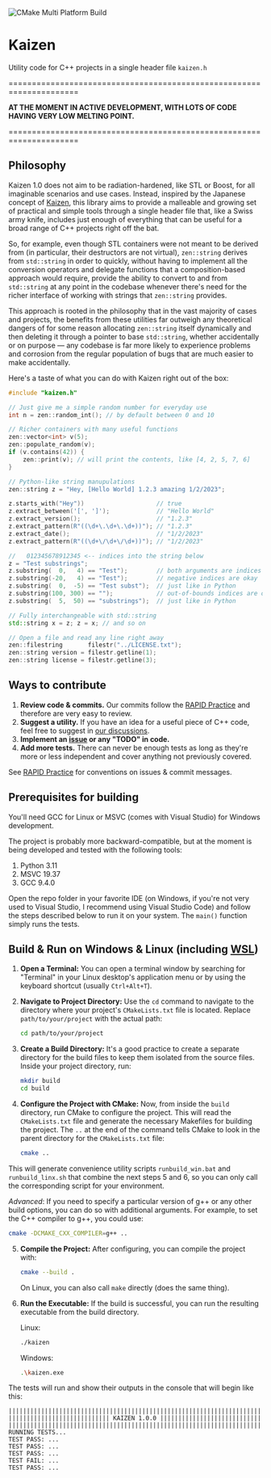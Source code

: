 ![CMake Multi Platform Build](https://github.com/heinsaar/kaizen/actions/workflows/cmake-multi-platform.yml/badge.svg)

# Kaizen

Utility code for C++ projects in a single header file ```kaizen.h```

=====================================================================

**AT THE MOMENT IN ACTIVE DEVELOPMENT, WITH LOTS OF CODE HAVING VERY LOW MELTING POINT.**

=====================================================================

## Philosophy

Kaizen 1.0 does not aim to be radiation-hardened, like STL or Boost, for all imaginable scenarios and use cases.
Instead, inspired by the Japanese concept of [Kaizen](https://en.wikipedia.org/wiki/Kaizen), this library aims
to provide a malleable and growing set of practical and simple tools through a single header file that, like a
Swiss army knife, includes just enough of everything that can be useful for a broad range of C++ projects right
off the bat.

So, for example, even though STL containers were not meant to be derived from (in particular, their destructors
are not virtual), `zen::string` derives from `std::string` in order to quickly, without having to implement all
the conversion operators and delegate functions that a composition-based approach would require, provide the ability
to convert to and from `std::string` at any point in the codebase whenever there's need for the richer interface
of working with strings that `zen::string` provides.

This approach is rooted in the philosophy that in the vast majority of cases and projects, the benefits from these
utilities far outweigh any theoretical dangers of for some reason allocating `zen::string` itself dynamically and
then deleting it through a pointer to base `std::string`, whether accidentally or on purpose — any codebase is far more
likely to experience problems and corrosion from the regular population of bugs that are much easier to make accidentally.

Here's a taste of what you can do with Kaizen right out of the box:

```cpp
#include "kaizen.h"

// Just give me a simple random number for everyday use
int n = zen::random_int(); // by default between 0 and 10

// Richer containers with many useful functions
zen::vector<int> v(5);
zen::populate_random(v);
if (v.contains(42)) {
    zen::print(v); // will print the contents, like [4, 2, 5, 7, 6]
}

// Python-like string manupulations
zen::string z = "Hey, [Hello World] 1.2.3 amazing 1/2/2023";

z.starts_with("Hey"))                    // true
z.extract_between('[', ']');             // "Hello World"
z.extract_version();                     // "1.2.3"
z.extract_pattern(R"((\d+\.\d+\.\d+))"); // "1.2.3"
z.extract_date();                        // "1/2/2023"
z.extract_pattern(R"((\d+\/\d+\/\d+))"); // "1/2/2023"

//   012345678912345 <-- indices into the string below
z = "Test substrings";
z.substring(  0,   4) == "Test");        // both arguments are indices
z.substring(-20,   4) == "Test");        // negative indices are okay
z.substring(  0,  -5) == "Test subst");  // just like in Python
z.substring(100, 300) == "");            // out-of-bounds indices are okay too
z.substring(  5,  50) == "substrings");  // just like in Python

// Fully interchangeable with std::string
std::string x = z; z = x; // and so on

// Open a file and read any line right away
zen::filestring       filestr("../LICENSE.txt");
zen::string version = filestr.getline(1);
zen::string license = filestr.getline(3);
```

## Ways to contribute

1. **Review code & commits.** Our commits follow the [RAPID Practice](https://leoheinsaar.blogspot.com/p/rapid-practice.html) and therefore are very easy to review.
3. **Suggest a utility.** If you have an idea for a useful piece of C++ code, feel free to suggest in [our discussions](https://github.com/heinsaar/kaizen/discussions).
4. **Implement an [issue](https://github.com/heinsaar/kaizen/issues) or any "TODO" in code.**
5. **Add more tests.** There can never be enough tests as long as they're more or less independent and cover anything not previously covered.

See [RAPID Practice](https://leoheinsaar.blogspot.com/p/rapid-practice.html) for conventions on issues & commit messages.

## Prerequisites for building

You'll need GCC for Linux or MSVC (comes with Visual Studio) for Windows development.

The project is probably more backward-compatible, but at the moment is being developed and tested with the following tools: 

1. Python 3.11
2. MSVC 19.37
1. GCC 9.4.0

Open the repo folder in your favorite IDE (on Windows, if you're not very used to Visual Studio,
I recommend using Visual Studio Code) and follow the steps described below to run it on your system. The ```main()``` function simply runs the tests.

## Build & Run on Windows & Linux (including [WSL](https://learn.microsoft.com/en-us/windows/wsl/install))

1. **Open a Terminal:** You can open a terminal window by searching for "Terminal" in your Linux desktop's application menu or by using the keyboard shortcut (usually `Ctrl+Alt+T`).

2. **Navigate to Project Directory:** Use the `cd` command to navigate to the directory where your project's `CMakeLists.txt` file is located. Replace `path/to/your/project` with the actual path:

   ```bash
   cd path/to/your/project
   ```

3. **Create a Build Directory:** It's a good practice to create a separate directory for the build files to keep them isolated from the source files. Inside your project directory, run:

   ```bash
   mkdir build
   cd build
   ```

4. **Configure the Project with CMake:** Now, from inside the `build` directory, run CMake to configure the project. This will read the `CMakeLists.txt` file and generate the necessary Makefiles for building the project. The `..` at the end of the command tells CMake to look in the parent directory for the `CMakeLists.txt` file:

   ```bash
   cmake ..
   ```
This will generate convenience utility scripts `runbuild_win.bat` and `runbuild_linx.sh` that combine the next steps 5 and 6, so you can only call the corresponding script for your environment.

   *Advanced*: If you need to specify a particular version of g++ or any other build options, you can do so with additional arguments. For example, to set the C++ compiler to g++, you could use:

   ```bash
   cmake -DCMAKE_CXX_COMPILER=g++ ..
   ```

5. **Compile the Project:** After configuring, you can compile the project with:

   ```bash
   cmake --build .
   ```
   
   On Linux, you can also call ```make``` directly (does the same thing).

6. **Run the Executable:** If the build is successful, you can run the resulting executable from the build directory.
  
   Linux:

   ```bash
   ./kaizen
   ```
   Windows:
   ```bash
   .\kaizen.exe
   ```

The tests will run and show their outputs in the console that will begin like this:
```
||||||||||||||||||||||||||||||||||||||||||||||||||||||||||||||||||||||
|||||||||||||||||||||||||||| KAIZEN 1.0.0 ||||||||||||||||||||||||||||
||||||||||||||||||||||||||||||||||||||||||||||||||||||||||||||||||||||
RUNNING TESTS...
TEST PASS: ...
TEST PASS: ...
TEST PASS: ...
TEST FAIL: ...
TEST PASS: ...
```
